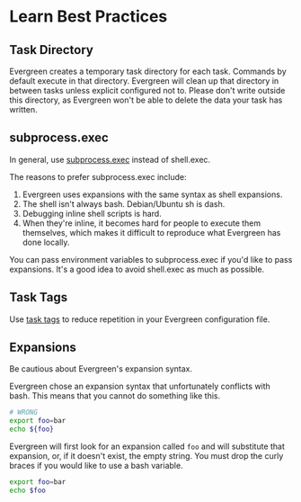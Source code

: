 # Learn Best Practices

## Task Directory

Evergreen creates a temporary task directory for each task. Commands by default execute in that directory. Evergreen will clean up that directory in between tasks unless explicit configured not to. Please don't write outside this directory, as Evergreen won't be able to delete the data your task has written.

## subprocess.exec

In general, use [subprocess.exec](https://github.com/evergreen-ci/evergreen/wiki/Project-Commands#subprocess-exec) instead of shell.exec.

The reasons to prefer subprocess.exec include:
1. Evergreen uses expansions with the same syntax as shell expansions.
2. The shell isn't always bash. Debian/Ubuntu sh is dash.
3. Debugging inline shell scripts is hard.
4. When they're inline, it becomes hard for people to execute them themselves, which makes it difficult to reproduce what Evergreen has done locally.

You can pass environment variables to subprocess.exec if you'd like to pass expansions. It's a good idea to avoid shell.exec as much as possible.

## Task Tags

Use [task tags](https://github.com/evergreen-ci/evergreen/wiki/Project-Configuration-Files#task-tags) to reduce repetition in your Evergreen configuration file.

## Expansions

Be cautious about Evergreen's expansion syntax.

Evergreen chose an expansion syntax that unfortunately conflicts with bash. This means that you cannot do something like this.

```bash
# WRONG
export foo=bar
echo ${foo}
```

Evergreen will first look for an expansion called `foo` and will substitute that expansion, or, if it doesn't exist, the empty string. You must drop the curly braces if you would like to use a bash variable.

```bash
export foo=bar
echo $foo
```
